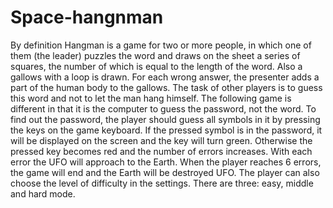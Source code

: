 # Space-hangnman

  By definition Hangman is a game for two or more people, in which one of them (the leader) puzzles the word and draws on the sheet a series of squares, the number of which is equal to the length of the word. Also a gallows with a loop is drawn. For each wrong answer, the presenter adds a part of the human body to the gallows. The task of other players is to guess this word and not to let the man hang himself. The following game is different in that it is the computer to guess the password, not the word.
  To find out the password, the player should guess all symbols in it by pressing the keys on the game keyboard. If the pressed symbol is in the password, it will be displayed on the screen and the key will turn green. Otherwise the pressed key becomes red and the number of errors increases. With each error the UFO will approach to the Earth. When the player reaches 6 errors, the game will end and the Earth will be destroyed UFO.
  The player can also choose the level of difficulty in the settings. There are three: easy, middle and hard mode.
